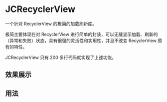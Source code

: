 # JCRecyclerView
一个针对 RecyclerView 的极简的加载刷新库。

极简主要体现在对 RecyclerView 进行简单的封装，可以无缝显示加载、刷新的（异常和失败）状态，具有很强的灵活性和实用性，并且不改变 RecyclerView 原有的特性。

JCRecyclerView 只有 200 多行代码就实现了上述功能。

## 效果展示

## 用法



